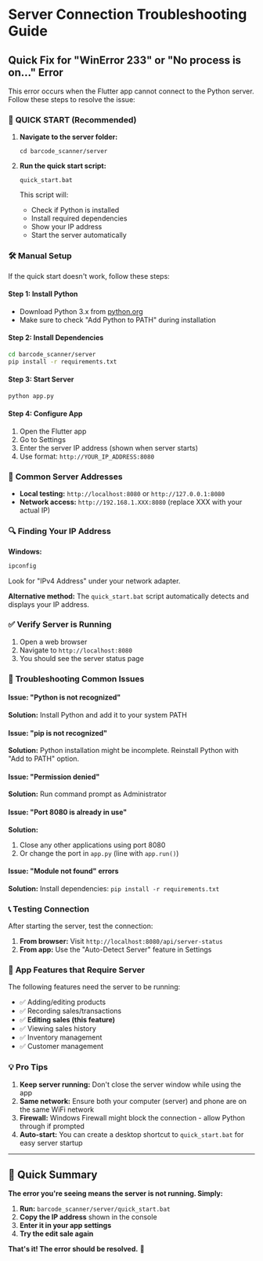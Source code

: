 # Server Connection Troubleshooting Guide

## Quick Fix for "WinError 233" or "No process is on..." Error

This error occurs when the Flutter app cannot connect to the Python server. Follow these steps to resolve the issue:

### 🚀 **QUICK START (Recommended)**

1. **Navigate to the server folder:**
   ```
   cd barcode_scanner/server
   ```

2. **Run the quick start script:**
   ```
   quick_start.bat
   ```
   
   This script will:
   - Check if Python is installed
   - Install required dependencies
   - Show your IP address
   - Start the server automatically

### 🛠️ **Manual Setup**

If the quick start doesn't work, follow these steps:

#### Step 1: Install Python
- Download Python 3.x from [python.org](https://python.org)
- Make sure to check "Add Python to PATH" during installation

#### Step 2: Install Dependencies
```bash
cd barcode_scanner/server
pip install -r requirements.txt
```

#### Step 3: Start Server
```bash
python app.py
```

#### Step 4: Configure App
1. Open the Flutter app
2. Go to Settings
3. Enter the server IP address (shown when server starts)
4. Use format: `http://YOUR_IP_ADDRESS:8080`

### 📱 **Common Server Addresses**

- **Local testing:** `http://localhost:8080` or `http://127.0.0.1:8080`
- **Network access:** `http://192.168.1.XXX:8080` (replace XXX with your actual IP)

### 🔍 **Finding Your IP Address**

**Windows:**
```cmd
ipconfig
```
Look for "IPv4 Address" under your network adapter.

**Alternative method:**
The `quick_start.bat` script automatically detects and displays your IP address.

### ✅ **Verify Server is Running**

1. Open a web browser
2. Navigate to `http://localhost:8080`
3. You should see the server status page

### 🔧 **Troubleshooting Common Issues**

#### Issue: "Python is not recognized"
**Solution:** Install Python and add it to your system PATH

#### Issue: "pip is not recognized"  
**Solution:** Python installation might be incomplete. Reinstall Python with "Add to PATH" option.

#### Issue: "Permission denied"
**Solution:** Run command prompt as Administrator

#### Issue: "Port 8080 is already in use"
**Solution:** 
1. Close any other applications using port 8080
2. Or change the port in `app.py` (line with `app.run()`)

#### Issue: "Module not found" errors
**Solution:** Install dependencies: `pip install -r requirements.txt`

### 📞 **Testing Connection**

After starting the server, test the connection:

1. **From browser:** Visit `http://localhost:8080/api/server-status`
2. **From app:** Use the "Auto-Detect Server" feature in Settings

### 🔄 **App Features that Require Server**

The following features need the server to be running:
- ✅ Adding/editing products
- ✅ Recording sales/transactions  
- ✅ **Editing sales (this feature)**
- ✅ Viewing sales history
- ✅ Inventory management
- ✅ Customer management

### 💡 **Pro Tips**

1. **Keep server running:** Don't close the server window while using the app
2. **Same network:** Ensure both your computer (server) and phone are on the same WiFi network
3. **Firewall:** Windows Firewall might block the connection - allow Python through if prompted
4. **Auto-start:** You can create a desktop shortcut to `quick_start.bat` for easy server startup

---

## 🎯 **Quick Summary**

**The error you're seeing means the server is not running. Simply:**

1. **Run:** `barcode_scanner/server/quick_start.bat`
2. **Copy the IP address** shown in the console
3. **Enter it in your app settings**
4. **Try the edit sale again**

**That's it! The error should be resolved.** 🎉
